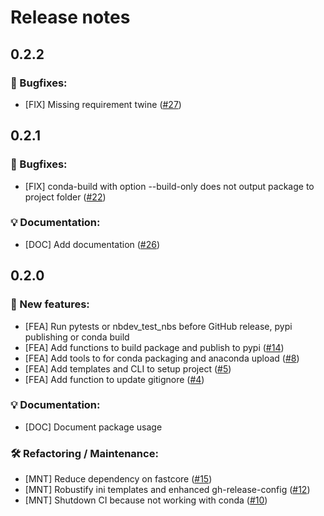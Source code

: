 # Release notes

## 0.2.2

### :tada: Bugfixes:
* [FIX] Missing requirement twine ([#27](https://github.com/PabloRMira/easyrelease/pull/27))

## 0.2.1

### :tada: Bugfixes:
* [FIX] conda-build with option --build-only does not output package to project folder ([#22](https://github.com/PabloRMira/easyrelease/pull/22))

### :bulb: Documentation:
* [DOC] Add documentation ([#26](https://github.com/PabloRMira/easyrelease/pull/26))

## 0.2.0

### :rocket: New features:
* [FEA] Run pytests or nbdev_test_nbs before GitHub release, pypi publishing or conda build
* [FEA] Add functions to build package and publish to pypi ([#14](https://github.com/PabloRMira/easyrelease/pull/14))
* [FEA] Add tools to for conda packaging and anaconda upload ([#8](https://github.com/PabloRMira/easyrelease/pull/8))
* [FEA] Add templates and CLI to setup project ([#5](https://github.com/PabloRMira/easyrelease/pull/5))
* [FEA] Add function to update gitignore ([#4](https://github.com/PabloRMira/easyrelease/pull/4))

### :bulb: Documentation:
* [DOC] Document package usage

### :hammer_and_wrench: Refactoring / Maintenance:
* [MNT] Reduce dependency on fastcore ([#15](https://github.com/PabloRMira/easyrelease/pull/15))
* [MNT] Robustify ini templates and enhanced gh-release-config ([#12](https://github.com/PabloRMira/easyrelease/pull/12))
* [MNT] Shutdown CI because not working with conda ([#10](https://github.com/PabloRMira/easyrelease/pull/10))
